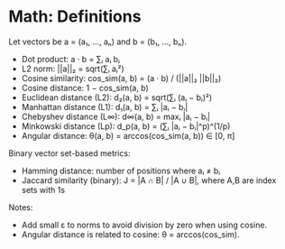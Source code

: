 # Math: Definitions

Let vectors be a = (a₁, …, aₙ) and b = (b₁, …, bₙ).

- Dot product: a · b = ∑ᵢ aᵢ bᵢ
- L2 norm: ||a||₂ = sqrt(∑ᵢ aᵢ²)
- Cosine similarity: cos_sim(a, b) = (a · b) / (||a||₂ ||b||₂)
- Cosine distance: 1 − cos_sim(a, b)
- Euclidean distance (L2): d₂(a, b) = sqrt(∑ᵢ (aᵢ − bᵢ)²)
- Manhattan distance (L1): d₁(a, b) = ∑ᵢ |aᵢ − bᵢ|
- Chebyshev distance (L∞): d∞(a, b) = maxᵢ |aᵢ − bᵢ|
- Minkowski distance (Lp): d_p(a, b) = (∑ᵢ |aᵢ − bᵢ|^p)^(1/p)
- Angular distance: θ(a, b) = arccos(cos_sim(a, b)) ∈ [0, π]

Binary vector set-based metrics:
- Hamming distance: number of positions where aᵢ ≠ bᵢ
- Jaccard similarity (binary): J = |A ∩ B| / |A ∪ B|, where A,B are index sets with 1s

Notes:
- Add small ε to norms to avoid division by zero when using cosine.
- Angular distance is related to cosine: θ = arccos(cos_sim).
